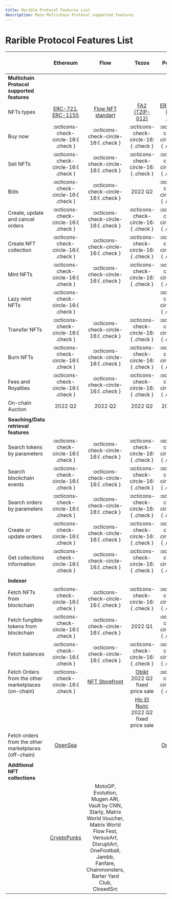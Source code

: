 ```yaml
---
title: Rarible Protocol Features List
description: Main Multichain Protocol supported features
---
```


# Rarible Protocol Features List

|                                                               |                                                Ethereum                                                |                                                Flow                                                |                                           Tezos                                            |                                                Polygon                                                 | Solana<br/>(coming soon) |
|---------------------------------------------------------------|:------------------------------------------------------------------------------------------------------:|:--------------------------------------------------------------------------------------------------:|:------------------------------------------------------------------------------------------:|:------------------------------------------------------------------------------------------------------:|:------------------------:|
| **Multichain Protocol supported features**                    |                                                                                                        |                                                                                                    |                                                                                            |                                                                                                        |                          |
| NFTs types                                                    | [ERC-721](https://eips.ethereum.org/EIPS/eip-721), [ERC-1155](https://eips.ethereum.org/EIPS/eip-1155) | [Flow NFT standart](https://github.com/onflow/flow-nft/blob/master/contracts/NonFungibleToken.cdc) | [FA2 (TZIP-012)](https://gitlab.com/tezos/tzip/-/blob/master/proposals/tzip-12/tzip-12.md) | [ERC-721](https://eips.ethereum.org/EIPS/eip-721), [ERC-1155](https://eips.ethereum.org/EIPS/eip-1155) |                          |
| Buy now                                                       |                                  :octicons-check-circle-16:{ .check }                                  |                                :octicons-check-circle-16:{ .check }                                |                            :octicons-check-circle-16:{ .check }                            |                                  :octicons-check-circle-16:{ .check }                                  |                          |
| Sell NFTs                                                     |                                  :octicons-check-circle-16:{ .check }                                  |                                :octicons-check-circle-16:{ .check }                                |                            :octicons-check-circle-16:{ .check }                            |                                  :octicons-check-circle-16:{ .check }                                  |                          |
| Bids                                                          |                                  :octicons-check-circle-16:{ .check }                                  |                                :octicons-check-circle-16:{ .check }                                |                                          2022 Q2                                           |                                  :octicons-check-circle-16:{ .check }                                  |                          |
| Create, update and cancel orders                              |                                  :octicons-check-circle-16:{ .check }                                  |                                :octicons-check-circle-16:{ .check }                                |                            :octicons-check-circle-16:{ .check }                            |                                  :octicons-check-circle-16:{ .check }                                  |                          |
| Create NFT collection                                         |                                  :octicons-check-circle-16:{ .check }                                  |                                :octicons-check-circle-16:{ .check }                                |                            :octicons-check-circle-16:{ .check }                            |                                  :octicons-check-circle-16:{ .check }                                  |                          |
| Mint NFTs                                                     |                                  :octicons-check-circle-16:{ .check }                                  |                                :octicons-check-circle-16:{ .check }                                |                            :octicons-check-circle-16:{ .check }                            |                                  :octicons-check-circle-16:{ .check }                                  |                          |
| Lazy mint NFTs                                                |                                  :octicons-check-circle-16:{ .check }                                  |                                                                                                    |                                                                                            |                                  :octicons-check-circle-16:{ .check }                                  |                          |
| Transfer NFTs                                                 |                                  :octicons-check-circle-16:{ .check }                                  |                                :octicons-check-circle-16:{ .check }                                |                            :octicons-check-circle-16:{ .check }                            |                                  :octicons-check-circle-16:{ .check }                                  |                          |
| Burn NFTs                                                     |                                  :octicons-check-circle-16:{ .check }                                  |                                :octicons-check-circle-16:{ .check }                                |                            :octicons-check-circle-16:{ .check }                            |                                  :octicons-check-circle-16:{ .check }                                  |                          |
| Fees and Royalties                                            |                                  :octicons-check-circle-16:{ .check }                                  |                                :octicons-check-circle-16:{ .check }                                |                            :octicons-check-circle-16:{ .check }                            |                                  :octicons-check-circle-16:{ .check }                                  |                          |
| On-chain Auction                                              |                                                2022 Q2                                                 |                                              2022 Q2                                               |                                          2022 Q2                                           |                                            2022 Q2                                                     |                          |
|                                                               |                                                                                                        |                                                                                                    |                                                                                            |                                                                                                        |                          |
| **Seaching/Data retrieval features**                          |                                                                                                        |                                                                                                    |                                                                                            |                                                                                                        |                          |
| Search tokens by parameters                                   |                                  :octicons-check-circle-16:{ .check }                                  |                                :octicons-check-circle-16:{ .check }                                |                            :octicons-check-circle-16:{ .check }                            |                                  :octicons-check-circle-16:{ .check }                                  |                          |
| Search blockchain events                                      |                                  :octicons-check-circle-16:{ .check }                                  |                                :octicons-check-circle-16:{ .check }                                |                            :octicons-check-circle-16:{ .check }                            |                                  :octicons-check-circle-16:{ .check }                                  |                          |
| Search orders by parameters                                   |                                  :octicons-check-circle-16:{ .check }                                  |                                :octicons-check-circle-16:{ .check }                                |                            :octicons-check-circle-16:{ .check }                            |                                  :octicons-check-circle-16:{ .check }                                  |                          |
| Create or update orders                                       |                                  :octicons-check-circle-16:{ .check }                                  |                                :octicons-check-circle-16:{ .check }                                |                            :octicons-check-circle-16:{ .check }                            |                                  :octicons-check-circle-16:{ .check }                                  |                          |
| Get collections information                                   |                                  :octicons-check-circle-16:{ .check }                                  |                                :octicons-check-circle-16:{ .check }                                |                            :octicons-check-circle-16:{ .check }                            |                                  :octicons-check-circle-16:{ .check }                                  |                          |
|                                                               |                                                                                                        |                                                                                                    |                                                                                            |                                                                                                        |                          |
| **Indexer**<br/>                                              |                                                                                                        |                                                                                                    |                                                                                            |                                                                                                        |                          |
| Fetch NFTs from blockchain                                    |                                  :octicons-check-circle-16:{ .check }                                  |                                :octicons-check-circle-16:{ .check }                                |                            :octicons-check-circle-16:{ .check }                            |                                  :octicons-check-circle-16:{ .check }                                  |                          |
| Fetch fungible tokens from blockchain                         |                                  :octicons-check-circle-16:{ .check }                                  |                                :octicons-check-circle-16:{ .check }                                |                                          2022 Q1                                           |                                  :octicons-check-circle-16:{ .check }                                  |                          |
| Fetch balances                                                |                                  :octicons-check-circle-16:{ .check }                                  |                                :octicons-check-circle-16:{ .check }                                |                            :octicons-check-circle-16:{ .check }                            |                                  :octicons-check-circle-16:{ .check }                                  |                          |
| Fetch Orders from the other marketplaces (on-chain)           |                                  :octicons-check-circle-16:{ .check }                                  |                       [NFT Storefront](https://github.com/onflow/nft-storefront)                   |[Objkt](https://tzkt.io/KT1WvzYHCNBvDSdwafTHv7nJ1dWmZ8GCYuuC/operations/) 2022 Q2 fixed price sale|                                  :octicons-check-circle-16:{ .check }                            |                          |
|                                                               |                                                                                                        |                                                                                                    |[Hic Et Nunc](https://tzkt.io/KT1HbQepzV1nVGg8QVznG7z4RcHseD5kwqBn/operations/) 2022 Q2 fixed price sale|                                                                                            |                          |
|                                                               |                                                                                                        |                                                                                                    |                                                                                            |                                                                                                        |                          |
| Fetch orders from the other marketplaces (off-chain)          |                                     [OpenSea](https://opensea.io)                                      |                                                                                                    |                                                                                            |                                     [OpenSea](https://opensea.io)                                      |                          |
|                                                               |                                                                                                        |                                                                                                    |                                                                                            |                                                                                                        |                          |
| **Additional NFT collections**                                |                                                                                                        |                                                                                                    |                                                                                            |                                                                                                        |                          |
|                                                               |                         [CryptoPunks](https://www.larvalabs.com/cryptopunks)                           |MotoGP, Evolution, Mugen ARt, Vault by CNN, Starly, Matrix World Voucher, Matrix World Flow Fest, VersusArt, DisruptArt, OneFootball, Jambb, Fanfare, Chainmonsters, Barter Yard Club, ClosedSrc|                                                                                            |                                                                                                        |                          |
